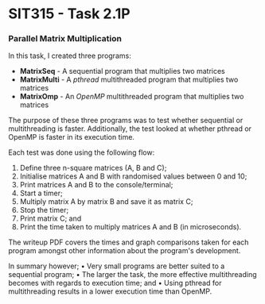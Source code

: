# SIT315 - Task 2.1P
### Parallel Matrix Multiplication

In this task, I created three programs:
* **MatrixSeq** - A sequential program that multiplies two matrices
* **MatrixMulti** - A *pthread* multithreaded program that multiplies two matrices
* **MatrixOmp** - An *OpenMP* multithreaded program that multiplies two matrices

The purpose of these three programs was to test whether sequential or multithreading is faster. Additionally, the test looked at whether pthread or OpenMP is faster in its execution time. 

Each test was done using the following flow:
1. Define three n-square matrices (A, B and C);
2. Initialise matrices A and B with randomised values between 0 and 10;
3. Print matrices A and B to the console/terminal;
4. Start a timer;
5. Multiply matrix A by matrix B and save it as matrix C;
6. Stop the timer;
7. Print matrix C; and 
8. Print the time taken to multiply matrices A and B (in microseconds).

The writeup PDF covers the times and graph comparisons taken for each program amongst other information about the program's development.

In summary however; 
• Very small programs are better suited to a sequential program;
• The larger the task, the more effective multithreading becomes with regards to
execution time; and
• Using pthread for multithreading results in a lower execution time than OpenMP.